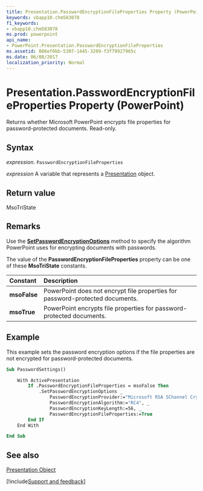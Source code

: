 ```yaml
---
title: Presentation.PasswordEncryptionFileProperties Property (PowerPoint)
keywords: vbapp10.chm583078
f1_keywords:
- vbapp10.chm583078
ms.prod: powerpoint
api_name:
- PowerPoint.Presentation.PasswordEncryptionFileProperties
ms.assetid: 086ef0bb-5307-1445-3209-f3f79927965c
ms.date: 06/08/2017
localization_priority: Normal
---
```



# Presentation.PasswordEncryptionFileProperties Property (PowerPoint)

Returns whether Microsoft PowerPoint encrypts file properties for password-protected documents. Read-only.


## Syntax

 _expression_. `PasswordEncryptionFileProperties`

 _expression_ A variable that represents a [Presentation](./PowerPoint.Presentation.md) object.


## Return value

MsoTriState


## Remarks

Use the  **[SetPasswordEncryptionOptions](PowerPoint.Presentation.SetPasswordEncryptionOptions.md)** method to specify the algorithm PowerPoint uses for encrypting documents with passwords.

The value of the  **PasswordEncryptionFileProperties** property can be one of these **MsoTriState** constants.



|Constant|Description|
|:-----|:-----|
|**msoFalse**|PowerPoint does not encrypt file properties for password-protected documents.|
|**msoTrue**| PowerPoint encrypts file properties for password-protected documents.|

## Example

This example sets the password encryption options if the file properties are not encrypted for password-protected documents.


```vb
Sub PasswordSettings()

    With ActivePresentation
        If .PasswordEncryptionFileProperties = msoFalse Then
            .SetPasswordEncryptionOptions _
                PasswordEncryptionProvider:="Microsoft RSA SChannel Cryptographic Provider", _
                PasswordEncryptionAlgorithm:="RC4", _
                PasswordEncryptionKeyLength:=56, _
                PasswordEncryptionFileProperties:=True
        End If
    End With

End Sub
```


## See also


[Presentation Object](PowerPoint.Presentation.md)

[!include[Support and feedback](~/includes/feedback-boilerplate.md)]